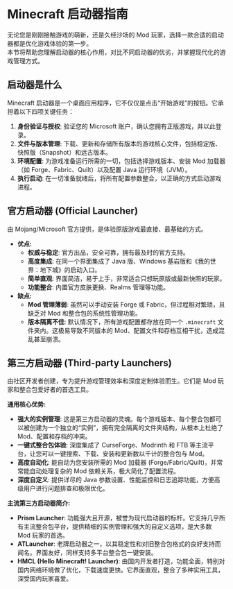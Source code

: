 # Minecraft 启动器指南

无论您是刚刚接触游戏的萌新，还是久经沙场的 Mod 玩家，选择一款合适的启动器都是优化游戏体验的第一步。  
本节将帮助您理解启动器的核心作用，对比不同启动器的优劣，并掌握现代化的游戏管理方式。

## 启动器是什么

Minecraft 启动器是一个桌面应用程序，它不仅仅是点击“开始游戏”的按钮。它承担着以下四项关键任务：

1. **身份验证与授权**: 验证您的 Microsoft 账户，确认您拥有正版游戏，并以此登录。
2. **文件与版本管理**: 下载、更新和存储所有版本的游戏核心文件，包括稳定版、快照版（Snapshot）和远古版本。
3. **环境配置**: 为游戏准备运行所需的一切，包括选择游戏版本、安装 Mod 加载器（如 Forge、Fabric、Quilt）以及配置 Java 运行环境（JVM）。
4. **执行启动**: 在一切准备就绪后，将所有配置参数整合，以正确的方式启动游戏进程。

## 官方启动器 (Official Launcher)

由 Mojang/Microsoft 官方提供，是体验原版游戏最直接、最基础的方式。

- **优点:**
  - **权威与稳定**: 官方出品，安全可靠，拥有最及时的官方支持。
  - **高度集成**: 在同一个界面集成了 Java 版、Windows 基岩版和《我的世界：地下城》的启动入口。
  - **简单直观**: 界面简洁，易于上手，非常适合只想玩原版或最新快照的玩家。
  - **功能整合**: 内置官方皮肤更换、Realms 管理等功能。
- **缺点:**
  - **Mod 管理薄弱**: 虽然可以手动安装 Forge 或 Fabric，但过程相对繁琐，且缺乏对 Mod 和整合包的系统性管理功能。
  - **版本隔离不佳**: 默认情况下，所有游戏配置都存放在同一个 `.minecraft` 文件夹内。这极易导致不同版本的 Mod、配置文件和存档互相干扰，造成混乱甚至崩溃。

## 第三方启动器 (Third-party Launchers)

由社区开发者创建，专为提升游戏管理效率和深度定制体验而生。它们是 Mod 玩家和整合包爱好者的首选工具。

**通用核心优势:**

- **强大的实例管理**: 这是第三方启动器的灵魂。每个游戏版本、每个整合包都可以被创建为一个独立的“实例”，拥有完全隔离的文件夹结构，从根本上杜绝了 Mod、配置和存档的冲突。
- **一键式整合包体验**: 深度集成了 CurseForge、Modrinth 和 FTB 等主流平台，让您可以一键搜索、下载、安装和更新数以千计的整合包与 Mod。
- **高度自动化**: 能自动为您安装所需的 Mod 加载器 (Forge/Fabric/Quilt)，并常常能自动处理复杂的 Mod 依赖关系，极大简化了配置流程。
- **深度自定义**: 提供详尽的 Java 参数设置、性能监控和日志追踪功能，方便高级用户进行问题排查和极限优化。

**主流第三方启动器简介:**

- **Prism Launcher**: 功能强大且开源，被誉为现代启动器的标杆。它支持几乎所有主流整合包平台，提供精细的实例管理和强大的自定义选项，是大多数 Mod 玩家的首选。
- **ATLauncher**: 老牌启动器之一，以其稳定性和对旧整合包格式的良好支持而闻名。界面友好，同样支持多平台整合包一键安装。
- **HMCL (Hello Minecraft! Launcher)**: 由国内开发者打造，功能全面，特别对国内网络环境做了优化，下载速度更快。它界面直观，整合了多种实用工具，深受国内玩家喜爱。

